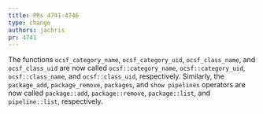```yaml
---
title: PRs 4741-4746
type: change
authors: jachris
pr: 4741
---
```


The functions `ocsf_category_name`, `ocsf_category_uid`, `ocsf_class_name`, and
`ocsf_class_uid` are now called `ocsf::category_name`, `ocsf::category_uid`,
`ocsf::class_name`, and `ocsf::class_uid`, respectively. Similarly, the
`package_add`, `package_remove`, `packages`, and `show pipelines` operators are
now called `package::add`, `package::remove`, `package::list`, and
`pipeline::list`, respectively.
